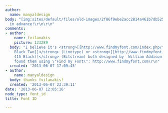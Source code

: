 ```yaml
---
author:
  name: manyaldesign
body: "[img:sites/default/files/old-images/2f86f9ebe2acc2814a461b7db52533b6_6170.jpg]\r\n\r\nThanks
  in advance!\r\n\r\n"
comments:
- author:
    name: fvilanakis
    picture: 123289
  body: "I believe it's <strong>[[http://www.findmyfont.com/index.php/fonts/font-preview?fset=Linotype&ffam=MetroBlack%20LT%20Two%20-%20Regular&fid=142cf6341eccc84db257444e1306a4d3&fsize=60&text=BE%20HAPPY%20BE%20BRIGHT%20BE%20YOU&wrap=2|Metro
    Black Two]]</strong> (Linotype) or <strong>[[http://www.findmyfont.com/index.php/fonts/font-preview?fset=Bitstream&ffam=Geometr415%20Blk%20BT%20-%20Black&fid=da6374675baaca1510223a6441371da3&fsize=60&text=BE%20HAPPY%20BE%20BRIGHT%20BE%20YOU&wrap=2|Geometric
    415 Black]]</strong> (Bitstream) both designed by  William Addison Dwiggins (1929-30)\r\n\r\n------------------\r\nI
    found them using \"Find my Font\": http://www.findmyfont.com\r\n"
  created: '2013-06-07 17:09:45'
- author:
    name: manyaldesign
  body: thanks fvilanakis!
  created: '2013-06-07 23:39:11'
date: '2013-06-07 12:05:16'
node_type: font_id
title: Font ID

---
```


